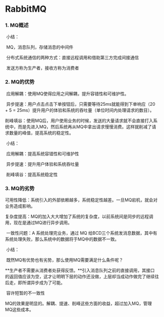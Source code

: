 # RabbitMQ

### 1. MQ概述

​	小结：

​	MQ，消息队列，存储消息的中间件

​	分布式系统通信的两种方式：直接远程调用和借助第三方完成间接通信

​	发送方称为生产者，接收方称为消费者

### 2. MQ的优势

​	应用解耦：使用MQ使得应用之间解耦，提升容错性和可维护性。

​	异步提速：用户点击点击下单按钮后，只需要等待25ms就能得到下单响应（20 + 5 = 25ms）提升用户的体验和系统的吞吐量（单位时间内处理请求的数目）。

​	削峰填谷：使用MQ后，用户使用业务的时候，发送的大量请求就不会直接打入系统中，而是先进入MQ，然后系统再从MQ中拿出请求慢慢消费。这样就削减了请求数量的峰值，提高系统的稳定性。

​	小结：

​		应用解耦：提高系统容错性和可维护性

​		异步提速：提升用户体验和系统吞吐量

​		削峰填谷：提高系统稳定性

### 3. MQ的劣势

​	可用性降低：系统引入的外部依赖越多，系统稳定性越差。一旦MQ宕机，就会对业务造成影响。

​	复杂度提高：MQ的加入大大增加了系统的复杂度，以前系统间是同步的远程调用，现在是通过MQ进行异步调用。

​	一致性问题：A 系统处理完业务，通过 MQ 给BCD三个系统发消息数据，其中有系统处理失败，那么系统中的数据将于MQ中的数据不一致。

​	小结：

​		既然MQ有优势也有劣势，那么使用MQ需要满足什么条件呢？

​		**生产者不需要从消费者处获得反馈。**引入消息队列之前的直接调用，其接口的返回值应该为空，这才让明明下层的动作还没做，上层却当成动作做完了继续往后走，即所谓异步成为了可能。

​		容许短暂的不一致性

​		MQ的效果是明显的。解耦、提速、削峰这些方面的收益，超过加入MQ，管理MQ这些成本。



​	

​	